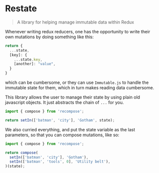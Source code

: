 # Restate

> A library for helping manage immutable data within Redux

Whenever writing redux reducers, one has the opportunity to write their own
mutations by doing something like this:

```javascript
return {
  ...state,
  [key]: {
    ...state.key,
    [another]: "value",
  }
}
```

which can be cumbersome, or they can use `Immutable.js` to handle the immutable
state for them, which in turn makes reading data cumbersome.

This library allows the user to manage their state by using plain old javascript
objects. It just abstracts the chain of `...` for you.

```javascript
import { compose } from 'recompose';

return setIn(['batman', 'city'], 'Gotham', state);

```

We also curried everything, and put the state variable as the last parameters,
so that you can compose mutations, like so:

```javascript
import { compose } from 'recompose';

return compose(
  setIn(['batman', 'city'], 'Gotham'),
  setIn(['batman', 'tools', 0], 'Utility belt'),
)(state);

```
